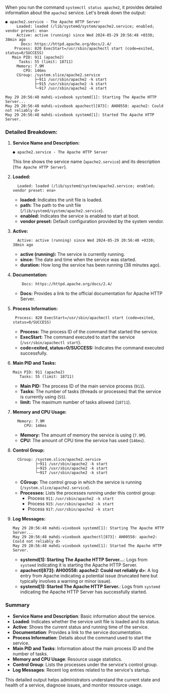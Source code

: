 When you run the command `systemctl status apache2`, it provides detailed information about the `apache2` service. Let's break down the output:

```plaintext
● apache2.service - The Apache HTTP Server
     Loaded: loaded (/lib/systemd/system/apache2.service; enabled; vendor preset: ena>
     Active: active (running) since Wed 2024-05-29 20:56:48 +0330; 38min ago
       Docs: https://httpd.apache.org/docs/2.4/
    Process: 820 ExecStart=/usr/sbin/apachectl start (code=exited, status=0/SUCCESS)
   Main PID: 911 (apache2)
      Tasks: 55 (limit: 18711)
     Memory: 7.9M
        CPU: 146ms
     CGroup: /system.slice/apache2.service
             ├─911 /usr/sbin/apache2 -k start
             ├─915 /usr/sbin/apache2 -k start
             └─917 /usr/sbin/apache2 -k start

May 29 20:56:48 mahdi-vivobook systemd[1]: Starting The Apache HTTP Server...
May 29 20:56:48 mahdi-vivobook apachectl[873]: AH00558: apache2: Could not reliably d>
May 29 20:56:48 mahdi-vivobook systemd[1]: Started The Apache HTTP Server.
```

### Detailed Breakdown:

1. **Service Name and Description:**
   ```plaintext
   ● apache2.service - The Apache HTTP Server
   ```
   This line shows the service name (`apache2.service`) and its description (`The Apache HTTP Server`).

2. **Loaded:**
   ```plaintext
     Loaded: loaded (/lib/systemd/system/apache2.service; enabled; vendor preset: ena>
   ```
   - **loaded:** Indicates the unit file is loaded.
   - **path:** The path to the unit file (`/lib/systemd/system/apache2.service`).
   - **enabled:** Indicates the service is enabled to start at boot.
   - **vendor preset:** Default configuration provided by the system vendor.

3. **Active:**
   ```plaintext
     Active: active (running) since Wed 2024-05-29 20:56:48 +0330; 38min ago
   ```
   - **active (running):** The service is currently running.
   - **since:** The date and time when the service was started.
   - **duration:** How long the service has been running (38 minutes ago).

4. **Documentation:**
   ```plaintext
       Docs: https://httpd.apache.org/docs/2.4/
   ```
   - **Docs:** Provides a link to the official documentation for Apache HTTP Server.

5. **Process Information:**
   ```plaintext
    Process: 820 ExecStart=/usr/sbin/apachectl start (code=exited, status=0/SUCCESS)
   ```
   - **Process:** The process ID of the command that started the service.
   - **ExecStart:** The command executed to start the service (`/usr/sbin/apachectl start`).
   - **code=exited, status=0/SUCCESS:** Indicates the command executed successfully.

6. **Main PID and Tasks:**
   ```plaintext
   Main PID: 911 (apache2)
      Tasks: 55 (limit: 18711)
   ```
   - **Main PID:** The process ID of the main service process (`911`).
   - **Tasks:** The number of tasks (threads or processes) that the service is currently using (`55`).
   - **limit:** The maximum number of tasks allowed (`18711`).

7. **Memory and CPU Usage:**
   ```plaintext
     Memory: 7.9M
        CPU: 146ms
   ```
   - **Memory:** The amount of memory the service is using (`7.9M`).
   - **CPU:** The amount of CPU time the service has used (`146ms`).

8. **Control Group:**
   ```plaintext
     CGroup: /system.slice/apache2.service
             ├─911 /usr/sbin/apache2 -k start
             ├─915 /usr/sbin/apache2 -k start
             └─917 /usr/sbin/apache2 -k start
   ```
   - **CGroup:** The control group in which the service is running (`/system.slice/apache2.service`).
   - **Processes:** Lists the processes running under this control group:
     - Process `911`: `/usr/sbin/apache2 -k start`
     - Process `915`: `/usr/sbin/apache2 -k start`
     - Process `917`: `/usr/sbin/apache2 -k start`

9. **Log Messages:**
   ```plaintext
   May 29 20:56:48 mahdi-vivobook systemd[1]: Starting The Apache HTTP Server...
   May 29 20:56:48 mahdi-vivobook apachectl[873]: AH00558: apache2: Could not reliably d>
   May 29 20:56:48 mahdi-vivobook systemd[1]: Started The Apache HTTP Server.
   ```
   - **systemd[1]: Starting The Apache HTTP Server...**: Logs from `systemd` indicating it is starting the Apache HTTP Server.
   - **apachectl[873]: AH00558: apache2: Could not reliably d>**: A log entry from Apache indicating a potential issue (truncated here but typically involves a warning or minor issue).
   - **systemd[1]: Started The Apache HTTP Server.**: Logs from `systemd` indicating the Apache HTTP Server has successfully started.

### Summary

- **Service Name and Description**: Basic information about the service.
- **Loaded**: Indicates whether the service unit file is loaded and its status.
- **Active**: Shows the current status and running time of the service.
- **Documentation**: Provides a link to the service documentation.
- **Process Information**: Details about the command used to start the service.
- **Main PID and Tasks**: Information about the main process ID and the number of tasks.
- **Memory and CPU Usage**: Resource usage statistics.
- **Control Group**: Lists the processes under the service's control group.
- **Log Messages**: Recent log entries related to the service's startup.

This detailed output helps administrators understand the current state and health of a service, diagnose issues, and monitor resource usage.
